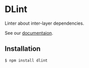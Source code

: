 # DLint

Linter about inter-layer dependencies.

See our [documentaion](https://github.com/FujiHaruka/dlint#readme).

## Installation

```
$ npm install dlint
```
